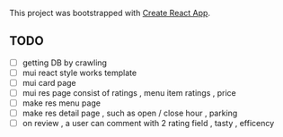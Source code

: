 This project was bootstrapped with [Create React App](https://github.com/facebook/create-react-app).

## TODO
- [ ] getting DB by crawling
- [ ] mui react style works template 
- [ ] mui card page
- [ ] mui res page consist of ratings , menu item ratings , price 
- [ ] make res menu page
- [ ] make res detail page , such as open / close hour , parking
- [ ] on review , a user can comment with 2 rating field , tasty , efficency